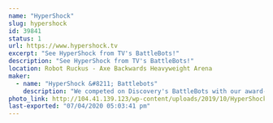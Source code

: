 ```yaml
---
name: "HyperShock"
slug: hypershock
id: 39841
status: 1
url: https://www.hypershock.tv
excerpt: "See HyperShock from TV's BattleBots!"
description: "See HyperShock from TV's BattleBots!"
location: Robot Ruckus - Axe Backwards Heavyweight Arena
maker:
  - name: "HyperShock &#8211; Battlebots"
    description: "We competed on Discovery's BattleBots with our award-winning robot, HyperShock!"
photo_link: http://104.41.139.123/wp-content/uploads/2019/10/HyperShock-Team-S2019-1-1024x683.jpg
last-exported: "07/04/2020 05:03:41 pm"
---
```

